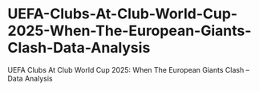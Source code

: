 # UEFA-Clubs-At-Club-World-Cup-2025-When-The-European-Giants-Clash-Data-Analysis
UEFA Clubs At Club World Cup 2025: When The European Giants Clash – Data Analysis
